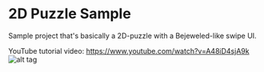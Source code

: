 # 2D Puzzle Sample
Sample project that's basically a 2D-puzzle with a Bejeweled-like swipe UI.

YouTube tutorial video: https://www.youtube.com/watch?v=A48iD4sjA9k
![alt tag](https://play.google.com/store/apps/details?id=com.securesoftbd.hasib.a2dcomicspuzzlegame&hl=en)
